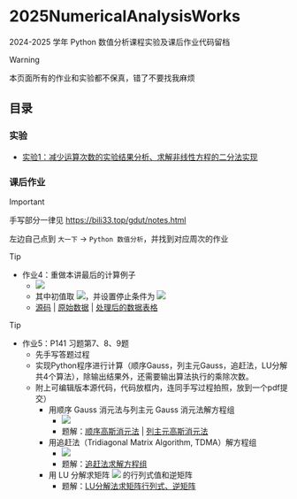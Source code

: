 # 2025NumericalAnalysisWorks

2024-2025 学年 Python 数值分析课程实验及课后作业代码留档

> [!Warning]
> 本页面所有的作业和实验都不保真，错了不要找我麻烦

## 目录

### 实验

- [实验1：减少运算次数的实验结果分析、求解非线性方程的二分法实现](https://github.com/GDUTMeow/2025NumericalAnalysisWorks/tree/master/Experiments/Section1)

### 课后作业

> [!important]
>
> 手写部分一律见 https://bili33.top/gdut/notes.html
>
> 左边自己点到 `大一下` -> `Python 数值分析`，并找到对应周次的作业

> [!Tip]
> - 作业4：重做本讲最后的计算例子
>   - ![](https://cdn.jsdelivr.net/gh/GDUTMeow/2025NumericalAnalysisWorks/Works/Week4/pictures/function.svg)
>   - 其中初值取 ![](https://cdn.jsdelivr.net/gh/GDUTMeow/2025NumericalAnalysisWorks/Works/Week4/pictures/first.svg)，并设置停止条件为 ![](https://cdn.jsdelivr.net/gh/GDUTMeow/2025NumericalAnalysisWorks/Works/Week4/pictures/condition.svg)
>   - [源码](https://github.com/GDUTMeow/2025NumericalAnalysisWorks/blob/master/Works/Week4/Homework4.py) | [原始数据](https://github.com/GDUTMeow/2025NumericalAnalysisWorks/blob/master/Works/Week4/Homework4.md) | [处理后的数据表格](https://github.com/GDUTMeow/2025NumericalAnalysisWorks/blob/master/Works/Week4/Homework4.xlsx)

> [!tip]
>
> - 作业5：P141 习题第7、8、9题
>   - 先手写答题过程
>   - 实现Python程序进行计算（顺序Gauss，列主元Gauss，追赶法，LU分解共4个算法），除输出结果外，还需要输出算法执行的乘除次数。
>   - 附上可编辑版本源代码，代码放框内，连同手写过程拍照，放到一个pdf提交）  
>     - 用顺序 Gauss 消元法与列主元 Gauss 消元法解方程组
>       - ![](https://cdn.jsdelivr.net/gh/GDUTMeow/2025NumericalAnalysisWorks/Works/Week5/pictures/GaussMatrix.svg)
>       - 题解：[顺序高斯消元法](https://github.com/GDUTMeow/2025NumericalAnalysisWorks/blob/master/Works/Week5/SequentialGauss.py) | [列主元高斯消元法](https://github.com/GDUTMeow/2025NumericalAnalysisWorks/blob/master/Works/Week5/ColumnPivotingGauss.py)
>     - 用追赶法（Tridiagonal Matrix Algorithm, TDMA）解方程组
>       - ![](https://cdn.jsdelivr.net/gh/GDUTMeow/2025NumericalAnalysisWorks/Works/Week5/pictures/TDMAMatrix.svg)
>       - 题解：[追赶法求解方程组](https://github.com/GDUTMeow/2025NumericalAnalysisWorks/blob/master/Works/Week5/ColumnPivotingGauss.py)
>     - 用 LU 分解求矩阵 ![](https://cdn.jsdelivr.net/gh/GDUTMeow/2025NumericalAnalysisWorks/Works/Week5/pictures/LUDecomposition.svg) 的行列式值和逆矩阵
>       - 题解：[LU分解法求矩阵行列式、逆矩阵](https://github.com/GDUTMeow/2025NumericalAnalysisWorks/blob/master/Works/Week5/LUDecomposition.py)
